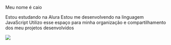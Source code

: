 Meu nome é caio

Estou estudando na Alura
Estou me desenvolvendo na linguagem JavaScript
Utilizo esse espaço para minha organização e compartilhamento dos meu projetos desenvolvidos

![](https://i.pinimg.com/564x/eb/33/d2/eb33d2f2120b3d5f664eeea35153d8be.jpg)
